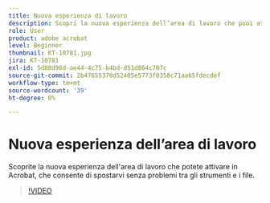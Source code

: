 ```yaml
---
title: Nuova esperienza di lavoro
description: Scopri la nuova esperienza dell’area di lavoro che puoi attivare in Acrobat
role: User
product: adobe acrobat
level: Beginner
thumbnail: KT-10781.jpg
jira: KT-10781
exl-id: 5d88d96d-ae44-4c75-b4bd-d51d864c707c
source-git-commit: 2b47655370d52405e5773f0358c71aa65fdecdef
workflow-type: tm+mt
source-wordcount: '39'
ht-degree: 0%

---
```


# Nuova esperienza dell’area di lavoro

Scoprite la nuova esperienza dell&#39;area di lavoro che potete attivare in Acrobat, che consente di spostarvi senza problemi tra gli strumenti e i file.

>[!VIDEO](https://video.tv.adobe.com/v/345949?quality=12&learn=on&hidetitle=true)
